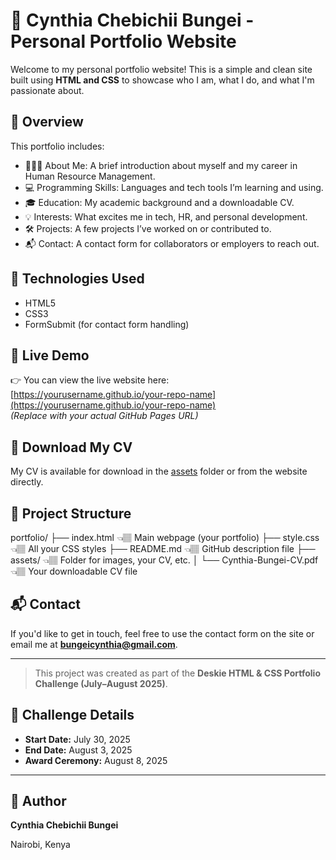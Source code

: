 # 💼 Cynthia Chebichii Bungei - Personal Portfolio Website

Welcome to my personal portfolio website! This is a simple and clean site built using **HTML and CSS** to showcase who I am, what I do, and what I'm passionate about.

## 🌟 Overview

This portfolio includes:

- 👩🏽‍💼 About Me: A brief introduction about myself and my career in Human Resource Management.
- 💻 Programming Skills: Languages and tech tools I’m learning and using.
- 🎓 Education: My academic background and a downloadable CV.
- 💡 Interests: What excites me in tech, HR, and personal development.
- 🛠️ Projects: A few projects I’ve worked on or contributed to.
- 📬 Contact: A contact form for collaborators or employers to reach out.

## 🧰 Technologies Used

- HTML5
- CSS3
- FormSubmit (for contact form handling)

## 🔗 Live Demo

👉 You can view the live website here: [https://yourusername.github.io/your-repo-name](https://yourusername.github.io/your-repo-name)  
*(Replace with your actual GitHub Pages URL)*

## 📄 Download My CV

My CV is available for download in the [assets](./assets/Cynthia-Bungei-CV.pdf) folder or from the website directly.

## 📂 Project Structure
portfolio/
├── index.html                 👈🏽 Main webpage (your portfolio)
├── style.css                 👈🏽 All your CSS styles
├── README.md                 👈🏽 GitHub description file
├── assets/                   👈🏽 Folder for images, your CV, etc.
│   └── Cynthia-Bungei-CV.pdf 👈🏽 Your downloadable CV file

## 📬 Contact

If you'd like to get in touch, feel free to use the contact form on the site or email me at **bungeicynthia@gmail.com**.

---

> This project was created as part of the **Deskie HTML & CSS Portfolio Challenge (July–August 2025)**.

## 🏁 Challenge Details

- **Start Date:** July 30, 2025
- **End Date:** August 3, 2025
- **Award Ceremony:** August 8, 2025

---

## 📌 Author

**Cynthia Chebichii Bungei**  

Nairobi, Kenya

